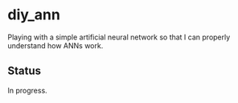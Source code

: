 # diy_ann
Playing with a simple artificial neural network so that I can properly understand how ANNs work.
## Status
In progress.